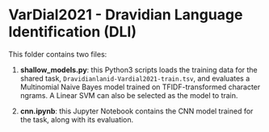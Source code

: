 # VarDial2021 - Dravidian Language Identification (DLI)

This folder contains two files:

1. **shallow_models.py**: this Python3 scripts loads the training data for the shared task, ```Dravidianlanid-Vardial2021-train.tsv```, and evaluates a Multinomial Naive Bayes model trained on TFIDF-transformed character ngrams. A Linear SVM can also be selected as the model to train.

2. **cnn.ipynb**: this Jupyter Notebook contains the CNN model trained for the task, along with its evaluation.

